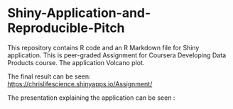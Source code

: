 # Shiny-Application-and-Reproducible-Pitch
This repository contains R code and an R Markdown file for Shiny application.
This is peer-graded Assignment for Coursera Developing Data Products course.
The application Volcano plot.

The final result can be seen: https://chrislifescience.shinyapps.io/Assignment/

The presentation explaining the application can be seen :
